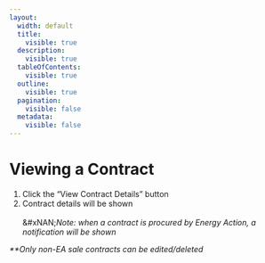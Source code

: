 ```yaml
---
layout:
  width: default
  title:
    visible: true
  description:
    visible: true
  tableOfContents:
    visible: true
  outline:
    visible: true
  pagination:
    visible: false
  metadata:
    visible: false
---
```


# Viewing a Contract

1. Click the “View Contract Details” button
2. Contract details will be shown\
   \
   &#xNAN;_&#x4E;ote: when a contract is procured by Energy Action, a notification will be shown_

_\*\*Only non-EA sale contracts can be edited/deleted_
